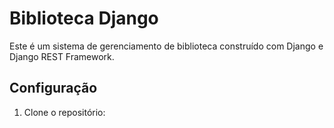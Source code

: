 # Biblioteca Django

Este é um sistema de gerenciamento de biblioteca construído com Django e Django REST Framework.

## Configuração

1. Clone o repositório: